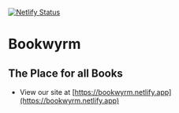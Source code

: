 [![Netlify Status](https://api.netlify.com/api/v1/badges/2824b8d5-f6de-4764-befd-3d8136496dc9/deploy-status)](https://app.netlify.com/sites/bookwyrm/deploys)

# Bookwyrm

## The Place for all Books

- View our site at [https://bookwyrm.netlify.app](https://bookwyrm.netlify.app)